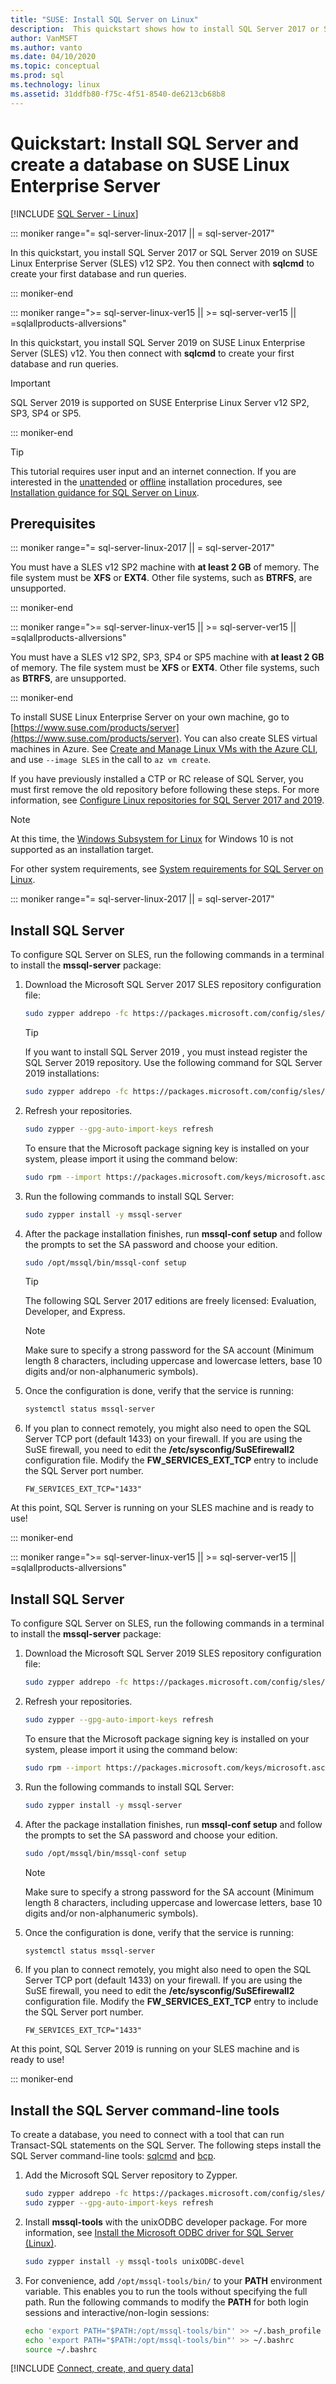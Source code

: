 ```yaml
---
title: "SUSE: Install SQL Server on Linux"
description:  This quickstart shows how to install SQL Server 2017 or SQL Server 2019 on SUSE Linux Enterprise Server and then create and query a database with sqlcmd.
author: VanMSFT 
ms.author: vanto
ms.date: 04/10/2020
ms.topic: conceptual
ms.prod: sql
ms.technology: linux
ms.assetid: 31ddfb80-f75c-4f51-8540-de6213cb68b8
---
```

# Quickstart: Install SQL Server and create a database on SUSE Linux Enterprise Server

[!INCLUDE [SQL Server - Linux](../includes/applies-to-version/sql-linux.md)]

<!--SQL Server 2017 on Linux-->
::: moniker range="= sql-server-linux-2017 || = sql-server-2017"

In this quickstart, you install SQL Server 2017 or SQL Server 2019 on SUSE Linux Enterprise Server (SLES) v12 SP2. You then connect with **sqlcmd** to create your first database and run queries.

::: moniker-end
<!--SQL Server 2019 on Linux-->
::: moniker range=">= sql-server-linux-ver15 || >= sql-server-ver15 || =sqlallproducts-allversions"

In this quickstart, you install SQL Server 2019 on SUSE Linux Enterprise Server (SLES) v12. You then connect with **sqlcmd** to create your first database and run queries.

> [!IMPORTANT]
> SQL Server 2019 is supported on SUSE Enterprise Linux Server v12 SP2, SP3, SP4 or SP5.

::: moniker-end

> [!TIP]
> This tutorial requires user input and an internet connection. If you are interested in the [unattended](sql-server-linux-setup.md#unattended) or [offline](sql-server-linux-setup.md#offline) installation procedures, see [Installation guidance for SQL Server on Linux](sql-server-linux-setup.md).

## Prerequisites

<!--SQL Server 2017 on Linux-->
::: moniker range="= sql-server-linux-2017 || = sql-server-2017"

You must have a SLES v12 SP2 machine with **at least 2 GB** of memory. The file system must be **XFS** or **EXT4**. Other file systems, such as **BTRFS**, are unsupported.

::: moniker-end

<!--SQL Server 2019 on Linux-->
::: moniker range=">= sql-server-linux-ver15 || >= sql-server-ver15 || =sqlallproducts-allversions"

You must have a SLES v12 SP2, SP3, SP4 or SP5 machine with **at least 2 GB** of memory. The file system must be **XFS** or **EXT4**. Other file systems, such as **BTRFS**, are unsupported.

::: moniker-end

To install SUSE Linux Enterprise Server on your own machine, go to [https://www.suse.com/products/server](https://www.suse.com/products/server). You can also create SLES virtual machines in Azure. See [Create and Manage Linux VMs with the Azure CLI](https://docs.microsoft.com/azure/virtual-machines/linux/tutorial-manage-vm), and use `--image SLES` in the call to `az vm create`.

If you have previously installed a CTP or RC release of SQL Server, you must first remove the old repository before following these steps. For more information, see [Configure Linux repositories for SQL Server 2017 and 2019](sql-server-linux-change-repo.md).

> [!NOTE]
> At this time, the [Windows Subsystem for Linux](https://msdn.microsoft.com/commandline/wsl/about) for Windows 10 is not supported as an installation target.

For other system requirements, see [System requirements for SQL Server on Linux](sql-server-linux-setup.md#system).

<!--SQL Server 2017 on Linux-->
::: moniker range="= sql-server-linux-2017 || = sql-server-2017"

## <a id="install"></a>Install SQL Server

To configure SQL Server on SLES, run the following commands in a terminal to install the **mssql-server** package:

1. Download the Microsoft SQL Server 2017 SLES repository configuration file:

   ```bash
   sudo zypper addrepo -fc https://packages.microsoft.com/config/sles/12/mssql-server-2017.repo
   ```

   > [!TIP]
   > If you want to install SQL Server 2019 , you must instead register the SQL Server 2019 repository. Use the following command for SQL Server 2019 installations:
   >
   > ```bash
   > sudo zypper addrepo -fc https://packages.microsoft.com/config/sles/12/mssql-server-2019.repo
   > ```

2. Refresh your repositories.

   ```bash
   sudo zypper --gpg-auto-import-keys refresh 
   ```
   
   To ensure that the Microsoft package signing key is installed on your system, please import it using the command below: 
   
   ```bash
   sudo rpm --import https://packages.microsoft.com/keys/microsoft.asc
   ```
   
3. Run the following commands to install SQL Server:

   ```bash
   sudo zypper install -y mssql-server
   ```

4. After the package installation finishes, run **mssql-conf setup** and follow the prompts to set the SA password and choose your edition.

   ```bash
   sudo /opt/mssql/bin/mssql-conf setup
   ```

   > [!TIP]
   > The following SQL Server 2017 editions are freely licensed: Evaluation, Developer, and Express.

   > [!NOTE]
   > Make sure to specify a strong password for the SA account (Minimum length 8 characters, including uppercase and lowercase letters, base 10 digits and/or non-alphanumeric symbols).

5. Once the configuration is done, verify that the service is running:

   ```bash
   systemctl status mssql-server
   ```

6. If you plan to connect remotely, you might also need to open the SQL Server TCP port (default 1433) on your firewall. If you are using the SuSE firewall, you need to edit the **/etc/sysconfig/SuSEfirewall2** configuration file. Modify the **FW_SERVICES_EXT_TCP** entry to include the SQL Server port number.

   ```
   FW_SERVICES_EXT_TCP="1433"
   ```

At this point, SQL Server is running on your SLES machine and is ready to use!

::: moniker-end
<!--SQL Server 2019 on Linux-->
::: moniker range=">= sql-server-linux-ver15 || >= sql-server-ver15 || =sqlallproducts-allversions"

## <a id="install"></a>Install SQL Server

To configure SQL Server on SLES, run the following commands in a terminal to install the **mssql-server** package:

1. Download the Microsoft SQL Server 2019 SLES repository configuration file:

   ```bash
   sudo zypper addrepo -fc https://packages.microsoft.com/config/sles/12/mssql-server-2019.repo
   ```

2. Refresh your repositories.

   ```bash
   sudo zypper --gpg-auto-import-keys refresh 
   ```
   
   To ensure that the Microsoft package signing key is installed on your system, please import it using the command below: 
   
   ```bash
   sudo rpm --import https://packages.microsoft.com/keys/microsoft.asc
   ```
   
3. Run the following commands to install SQL Server:

   ```bash
   sudo zypper install -y mssql-server
   ```

4. After the package installation finishes, run **mssql-conf setup** and follow the prompts to set the SA password and choose your edition.

   ```bash
   sudo /opt/mssql/bin/mssql-conf setup
   ```

   > [!NOTE]
   > Make sure to specify a strong password for the SA account (Minimum length 8 characters, including uppercase and lowercase letters, base 10 digits and/or non-alphanumeric symbols).

5. Once the configuration is done, verify that the service is running:

   ```bash
   systemctl status mssql-server
   ```

6. If you plan to connect remotely, you might also need to open the SQL Server TCP port (default 1433) on your firewall. If you are using the SuSE firewall, you need to edit the **/etc/sysconfig/SuSEfirewall2** configuration file. Modify the **FW_SERVICES_EXT_TCP** entry to include the SQL Server port number.

   ```
   FW_SERVICES_EXT_TCP="1433"
   ```

At this point, SQL Server 2019 is running on your SLES machine and is ready to use!

::: moniker-end


## <a id="tools"></a>Install the SQL Server command-line tools

To create a database, you need to connect with a tool that can run Transact-SQL statements on the SQL Server. The following steps install the SQL Server command-line tools: [sqlcmd](../tools/sqlcmd-utility.md) and [bcp](../tools/bcp-utility.md).

1. Add the Microsoft SQL Server repository to Zypper.

   ```bash
   sudo zypper addrepo -fc https://packages.microsoft.com/config/sles/12/prod.repo 
   sudo zypper --gpg-auto-import-keys refresh
   ```

1. Install **mssql-tools** with the unixODBC developer package. For more information, see [Install the Microsoft ODBC driver for SQL Server (Linux)](../connect/odbc/linux-mac/installing-the-microsoft-odbc-driver-for-sql-server.md).

   ```bash
   sudo zypper install -y mssql-tools unixODBC-devel
   ```

1. For convenience, add `/opt/mssql-tools/bin/` to your **PATH** environment variable. This enables you to run the tools without specifying the full path. Run the following commands to modify the **PATH** for both login sessions and interactive/non-login sessions:

   ```bash
   echo 'export PATH="$PATH:/opt/mssql-tools/bin"' >> ~/.bash_profile
   echo 'export PATH="$PATH:/opt/mssql-tools/bin"' >> ~/.bashrc
   source ~/.bashrc
   ```

[!INCLUDE [Connect, create, and query data](../includes/sql-linux-quickstart-connect-query.md)]
